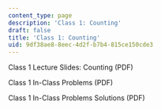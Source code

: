 ```yaml
---
content_type: page
description: 'Class 1: Counting'
draft: false
title: 'Class 1: Counting'
uid: 9df38ae8-8eec-4d2f-b7b4-815ce150cde3
---
```

Class 1 Lecture Slides: Counting (PDF)

Class 1 In-Class Problems (PDF)

Class 1 In-Class Problems Solutions (PDF)